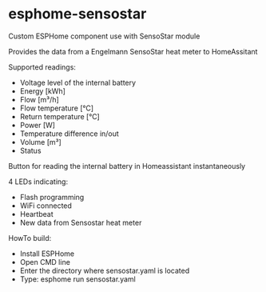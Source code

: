 # esphome-sensostar
Custom ESPHome component use with SensoStar module

Provides the data from a Engelmann SensoStar heat meter to HomeAssitant

Supported readings:
- Voltage level of the internal battery
- Energy [kWh]
- Flow [m³/h]
- Flow temperature [°C]
- Return temperature [°C]
- Power [W]
- Temperature difference in/out
- Volume [m³]
- Status

Button for reading the internal battery in Homeassistant instantaneously

4 LEDs indicating:
- Flash programming
- WiFi connected
- Heartbeat
- New data from Sensostar heat meter

HowTo build:
- Install ESPHome
- Open CMD line
- Enter the directory where sensostar.yaml is located
- Type: esphome run sensostar.yaml

